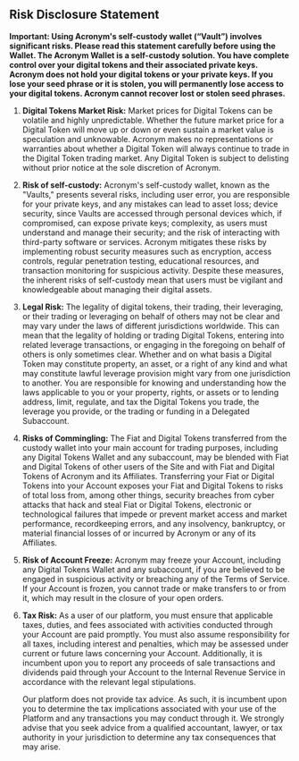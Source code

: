 ## **Risk Disclosure Statement**

**Important: Using Acronym's self-custody wallet (“Vault”) involves significant risks. Please read this statement carefully before using the Wallet. The Acronym Wallet is a self-custody solution. You have complete control over your digital tokens and their associated private keys. Acronym does not hold your digital tokens or your private keys.  If you lose your seed phrase or it is stolen, you will permanently lose access to your digital tokens. Acronym cannot recover lost or stolen seed phrases.**



1. **Digital Tokens Market Risk:** Market prices for Digital Tokens can be volatile and highly unpredictable. Whether the future market price for a Digital Token will move up or down or even sustain a market value is speculation and unknowable. Acronym makes no representations or warranties about whether a Digital Token will always continue to trade in the Digital Token trading market. Any Digital Token is subject to delisting without prior notice at the sole discretion of Acronym.
2. **Risk of self-custody:** Acronym's self-custody wallet, known as the "Vaults," presents several risks, including user error, you are responsible for your private keys, and any mistakes can lead to asset loss; device security, since Vaults are accessed through personal devices which, if compromised, can expose private keys; complexity, as users must understand and manage their security; and the risk of interacting with third-party software or services. Acronym mitigates these risks by implementing robust security measures such as encryption, access controls, regular penetration testing, educational resources, and transaction monitoring for suspicious activity. Despite these measures, the inherent risks of self-custody mean that users must be vigilant and knowledgeable about managing their digital assets.
3. **Legal Risk:** The legality of digital tokens, their trading, their leveraging, or their trading or leveraging on behalf of others may not be clear and may vary under the laws of different jurisdictions worldwide. This can mean that the legality of holding or trading Digital Tokens, entering into related leverage transactions, or engaging in the foregoing on behalf of others is only sometimes clear. Whether and on what basis a Digital Token may constitute property, an asset, or a right of any kind and what may constitute lawful leverage provision might vary from one jurisdiction to another. You are responsible for knowing and understanding how the laws applicable to you or your property, rights, or assets or to lending address, limit, regulate, and tax the Digital Tokens you trade, the leverage you provide, or the trading or funding in a Delegated Subaccount.
4. **Risks of Commingling:** The Fiat and Digital Tokens transferred from the custody wallet into your main account for trading purposes, including any Digital Tokens Wallet and any subaccount, may be blended with Fiat and Digital Tokens of other users of the Site and with Fiat and Digital Tokens of Acronym and its Affiliates. Transferring your Fiat or Digital Tokens into your Account exposes your Fiat and Digital Tokens to risks of total loss from, among other things, security breaches from cyber attacks that hack and steal Fiat or Digital Tokens, electronic or technological failures that impede or prevent market access and market performance, recordkeeping errors, and any insolvency, bankruptcy, or material financial losses of or incurred by Acronym or any of its Affiliates.
5. **Risk of Account Freeze:** Acronym may freeze your Account, including any Digital Tokens Wallet and any subaccount, if you are believed to be engaged in suspicious activity or breaching any of the Terms of Service. If your Account is frozen, you cannot trade or make transfers to or from it, which may result in the closure of your open orders.
6. **Tax Risk:** As a user of our platform, you must ensure that applicable taxes, duties, and fees associated with activities conducted through your Account are paid promptly. You must also assume responsibility for all taxes, including interest and penalties, which may be assessed under current or future laws concerning your Account. Additionally, it is incumbent upon you to report any proceeds of sale transactions and dividends paid through your Account to the Internal Revenue Service in accordance with the relevant legal stipulations.

     Our platform does not provide tax advice. As such, it is incumbent upon you to determine the tax implications associated with your use of the Platform and any transactions you may conduct through it. We strongly advise that you seek advice from a qualified accountant, lawyer, or tax authority in your jurisdiction to determine any tax consequences that may arise.
